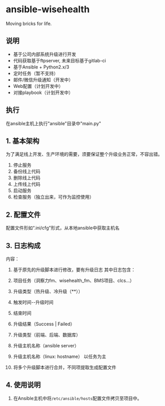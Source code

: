 # ansible-wisehealth
Moving bricks for life.

## 说明
* 基于公司内部系统升级进行开发
* 代码获取基于ftpserver, 未来目标基于gitlab-ci
* 基于Ansible + Python2.x/3
* 定时任务（暂不支持）
* 邮件/微信升级通知（开发中）
* Web配置（计划开发中）
* 对接playbook（计划开发中）

## 执行
在ansible主机上执行"ansible"目录中"main.py"

## 1. 基本架构
为了满足线上开发、生产环境的需要，须要保证整个升级业务正常，不容出错。

1. 停止服务
2. 备份线上代码
3. 删除线上代码
4. 上传线上代码
5. 启动服务
6. 检查服务（独立出来，可作为监控使用）

## 2. 配置文件
配置文件形如“.ini/cfg”形式，从本地ansible中获取主机名

## 3. 日志构成
内容：
1. 基于原先的升级脚本进行修改，要有升级日志
其中日志包含：
1. 项目任务（洞察力fm、wisehealth_fm、BMS项目、clcs...）
2. 升级类型（热升级、冷升级（**））
3. 触发时间--升级时间
4. 结束时间
5. 升级结果（Success | Failed）
6. 升级类型（前端、后端、数据库）
7. 升级主机名称（ansible server）
8. 升级主机名称（linux: hostname）
以任务为主

2. 将多个升级脚本进行合并，不同项提取生成配置文件

## 4. 使用说明
1. 在Ansible主机中将```/etc/ansible/hosts```配置文件拷贝至项目中。